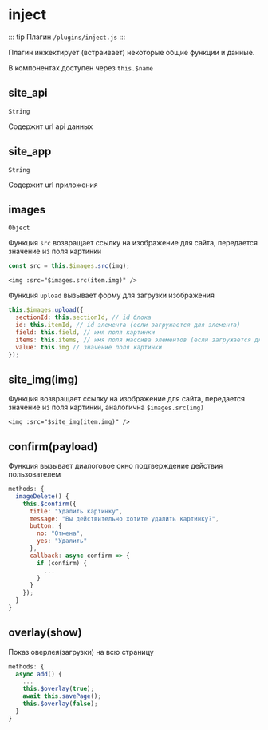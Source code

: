 # inject

::: tip Плагин
`/plugins/inject.js`
:::

Плагин инжектирует (встраивает) некоторые общие функции и данные.

В компонентах доступен через `this.$name`

## site_api

`String`

Содержит url api данных

## site_app

`String`

Содержит url приложения

## images

`Object`

Функция `src` возвращает ссылку на изображение для сайта, передается значение из поля картинки

```js
const src = this.$images.src(img);
```

```vue
<img :src="$images.src(item.img)" />
```

Функция `upload` вызывает форму для загрузки изображения

```js
this.$images.upload({
  sectionId: this.sectionId, // id блока
  id: this.itemId, // id элемента (если загружается для элемента)
  field: this.field, // имя поля картинки
  items: this.items, // имя поля массива элементов (если загружается для элемента)
  value: this.img // значение поля картинки
});
```

## site_img(img)

Функция возвращает ссылку на изображение для сайта, передается значение из поля картинки, аналогична `$images.src(img)`

```vue
<img :src="$site_img(item.img)" />
```

## confirm(payload)

Функция вызывает диалоговое окно подтверждение действия пользователем

```js
methods: {
  imageDelete() {
    this.$confirm({
      title: "Удалить картинку",
      message: "Вы действительно хотите удалить картинку?",
      button: {
        no: "Отмена",
        yes: "Удалить"
      },
      callback: async confirm => {
        if (confirm) {
          ...
        }
      }
    });
  }
}
```

## overlay(show)

Показ оверлея(загрузки) на всю страницу

```js
methods: {
  async add() {
    ...
    this.$overlay(true);
    await this.savePage();
    this.$overlay(false);
  }
}
```
